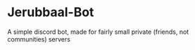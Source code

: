 # Jerubbaal-Bot
A simple discord bot, made for fairly small private (friends, not communities) servers
